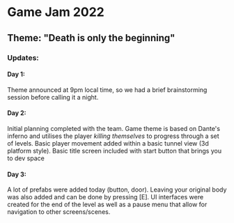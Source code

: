# Game Jam 2022

## Theme: "Death is only the beginning"

### Updates:

#### Day 1:

Theme announced at 9pm local time, so we had a brief brainstorming session before calling it a night.

#### Day 2:

Initial planning completed with the team. Game theme is based on Dante's inferno and utilises the player _killing themselves_ to progress through a set of levels. Basic player movement added within a basic tunnel view (3d platform style). Basic title screen included with start button that brings you to dev space

#### Day 3:

A lot of prefabs were added today (button, door). Leaving your original body was also added and can be done by pressing [E]. UI interfaces were created for the end of the level as well as a pause menu that allow for navigation to other screens/scenes. 
